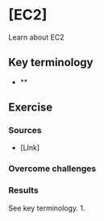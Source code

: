 # [EC2]
Learn about EC2

## Key terminology
- **

## Exercise


### Sources
- [LInk]

### Overcome challenges


### Results
See key terminology.
1. 